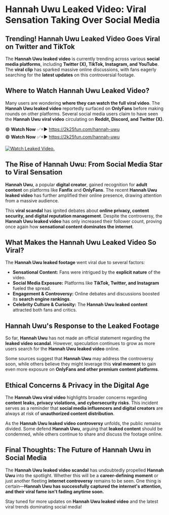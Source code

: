 # Hannah Uwu Leaked Video: Viral Sensation Taking Over Social Media

## **Trending! Hannah Uwu Leaked Video Goes Viral on Twitter and TikTok**
The **Hannah Uwu leaked video** is currently trending across various **social media platforms**, including **Twitter (X), TikTok, Instagram, and YouTube**. The **viral clip** has sparked massive online discussions, with fans eagerly searching for the **latest updates** on this controversial footage.

## **Where to Watch Hannah Uwu Leaked Video?**
Many users are wondering **where they can watch the full viral video**. The **Hannah Uwu leaked video** reportedly surfaced on **OnlyFans** before making rounds on other platforms. Several social media users claim to have seen the **Hannah Uwu viral video** circulating on **Reddit, Discord, and Twitter (X).**

🟢 **Watch Now** ✅=► https://2k25fun.com/hannah-uwu  
🟢 **Watch Now** ✅=► https://2k25fun.com/hannah-uwu  

[![Watch Leaked Video.](https://miro.medium.com/v2/resize:fit:828/format:webp/1*cilzJN44JGOrTw9NJCrNHA.gif "Watch Leaked Video")](https://2k25fun.com/hannah-uwu)

## **The Rise of Hannah Uwu: From Social Media Star to Viral Sensation**
**Hannah Uwu**, a popular **digital creator**, gained recognition for **adult content** on platforms like **Fanfix** and **OnlyFans**. The recent **Hannah Uwu leaked video** has further amplified their online presence, drawing attention from a massive audience.

This **viral scandal** has ignited debates about **online privacy, content security, and digital reputation management**. Despite the controversy, the **Hannah Uwu leaked video** has only increased their follower count, proving once again how **sensational content dominates the internet**.

## **What Makes the Hannah Uwu Leaked Video So Viral?**
The **Hannah Uwu leaked footage** went viral due to several factors:
- **Sensational Content:** Fans were intrigued by the **explicit nature** of the video.
- **Social Media Exposure:** Platforms like **TikTok, Twitter, and Instagram** fueled the spread.
- **Engagement & Controversy:** Online debates and discussions boosted its **search engine rankings**.
- **Celebrity Culture & Curiosity:** The **Hannah Uwu leaked content** attracted both fans and critics.

## **Hannah Uwu's Response to the Leaked Footage**
So far, **Hannah Uwu** has not made an official statement regarding the **leaked video scandal**. However, speculation continues to grow as more users search for the **Hannah Uwu leaked video** online.

Some sources suggest that **Hannah Uwu** may address the controversy soon, while others believe they might leverage this **viral moment** to gain even more exposure on **OnlyFans and other premium content platforms**.

## **Ethical Concerns & Privacy in the Digital Age**
The **Hannah Uwu viral video** highlights broader concerns regarding **content leaks, privacy violations, and cybersecurity risks**. This incident serves as a reminder that **social media influencers and digital creators** are always at risk of **unauthorized content distribution**.

As the **Hannah Uwu leaked video controversy** unfolds, the public remains divided. Some defend **Hannah Uwu**, arguing that **leaked content** should be condemned, while others continue to share and discuss the footage online.

## **Final Thoughts: The Future of Hannah Uwu in Social Media**
The **Hannah Uwu leaked video scandal** has undoubtedly propelled **Hannah Uwu** into the spotlight. Whether this will be a **career-defining moment** or just another fleeting **internet controversy** remains to be seen. One thing is certain—**Hannah Uwu has successfully captured the internet's attention, and their viral fame isn't fading anytime soon.**

Stay tuned for more updates on **Hannah Uwu leaked video** and the latest viral trends dominating social media!